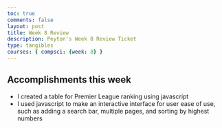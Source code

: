```yaml
---
toc: true
comments: false
layout: post
title: Week 8 Review
description: Peyton's Week 8 Review Ticket
type: tangibles
courses: { compsci: {week: 8} }
---
```


## Accomplishments this week
- I created a table for Premier League ranking using javascript
- I used javascript to make an interactive interface for user ease of use, such as adding a search bar, multiple pages, and sorting by highest numbers